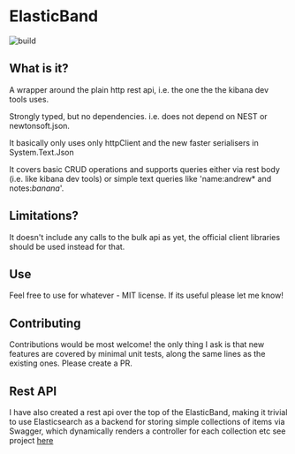 # ElasticBand
 
 ![build](https://andrewjpoole.visualstudio.com/elasticband/_apis/build/status/andrewjpoole.elasticband?branchName=master)
 
## What is it?

A wrapper around the plain http rest api, i.e. the one the the kibana dev tools uses.

Strongly typed, but no dependencies. i.e. does not depend on NEST or newtonsoft.json.

It basically only uses only httpClient and the new faster serialisers in System.Text.Json

It covers basic CRUD operations and supports queries either via rest body (i.e. like kibana dev tools) or simple text queries like 'name:andrew* and notes:*banana*'.

## Limitations?

It doesn't include any calls to the bulk api as yet, the official client libraries should be used instead for that.

## Use

Feel free to use for whatever - MIT license. If its useful please let me know!

## Contributing

Contributions would be most welcome! the only thing I ask is that new features are covered by minimal unit tests, along the same lines as the existing ones. Please create a PR.

## Rest API

I have also created a rest api over the top of the ElasticBand, making it trivial to use Elasticsearch as a backend for storing simple collections of items via Swagger, which dynamically renders a controller for each collection etc see project [here](https://github.com/andrewjpoole/elasticband.api)
